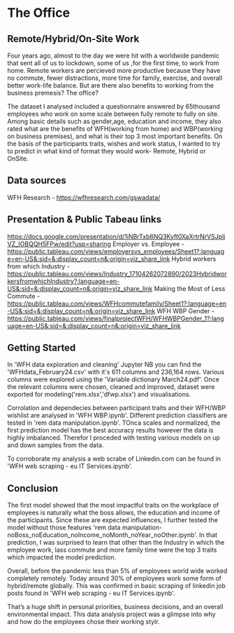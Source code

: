 # The Office
## Remote/Hybrid/On-Site Work

Four years ago, almost to the day we were hit with a worldwide pandemic that sent all of us to lockdown,  some of us ,for the first time, to work from home. 
Remote workers are percieved more productive because they have no commute, fewer distractions, more time for family, exercise, and overall better work-life balance. 
But are there also benefits to working from the business premesis? The office? 

The dataset I analysed included a questionnaire answered by 65thousand employees who work on some scale between fully remote to fully on site. Among basic details such as gender,age, education and income, they also rated what are the benefits of WFH(working from home) and WBP(working on business premises), and what is their top 3 most important benefits. 
On the basis of the participants traits, wishes and work status, I wanted to try to predict in what kind of format they would work- Remote, Hybrid or OnSite. 

## Data sources
WFH Research - https://wfhresearch.com/gswadata/

## Presentation & Public Tabeau links
https://docs.google.com/presentation/d/1iNBrTxb6NQ3Kyft0XaXrtrNrVSJpljVZ_IOBQQH5FPw/edit?usp=sharing
Employer vs. Employee - https://public.tableau.com/views/employersvs_employees/Sheet1?:language=en-US&:sid=&:display_count=n&:origin=viz_share_link
Hybrid workers from which Industry - https://public.tableau.com/views/Industry_17104262072890/2023HybridworkersfromwhichIndustry?:language=en-US&:sid=&:display_count=n&:origin=viz_share_link
Making the Most of Less Commute - https://public.tableau.com/views/WFHcommutefamily/Sheet1?:language=en-US&:sid=&:display_count=n&:origin=viz_share_link
WFH WBP Gender - https://public.tableau.com/views/finalprojectWFH/WFHWBPGender_1?:language=en-US&:sid=&:display_count=n&:origin=viz_share_link

## Getting Started
In 'WFH data exploration and cleaning' Jupyter NB you can find the 'WFHdata_February24.csv' with it's 611 columns and 236,164 rows. Various columns were explored using the 'Variable dictionary March24.pdf'. Once the relevant columns were chosen, cleaned and improved, dataset were exported for modeling('rem.xlsx','dfwp.xlsx') and visualisations.

Corrolation and dependecies between participant traits and their WFH/WBP wishlist are analysed in 'WFH WBP.ipynb'. Different prediction classifiers are tested in 'rem data manipulation.ipynb'. TOnca scales and normalized, the first prediction model has the best accuracy results however the data is highly imbalanced. Therefor I proceded with testing various models on up and down samples from the data. 

To corroborate my analysis a web scrabe of Linkedin.com can be found in 'WFH web scraping - eu IT Services.ipynb'. 

## Conclusion
The first model showed that the most impactful traits on the workplace of employees is naturally what the boss allows, the education and income of the participants. Since these are expected influences, I further tested the model without those features 'rem data manipulation-noBoss_noEducation_noIncome_noMonth_noYear_noOther.ipynb'. In that prediction, I was surprised to learn that other than the Industry in which the employee work, lass commute and more family time were the top 3 traits which impacted the model prediction. 

Overall, before the pandemic less than 5% of employees world wide worked completely remotely. Today around 30% of employees work some form of hybrid/remote globally. This was confirmed in basic scraping of linkedin job posts found in 'WFH web scraping - eu IT Services.ipynb'. 

That’s a huge shift in personal priorities, business decisions, and an overall environmental impact. This data analysis project was a glimpse into why and how do the employees chose their working stylr. 

